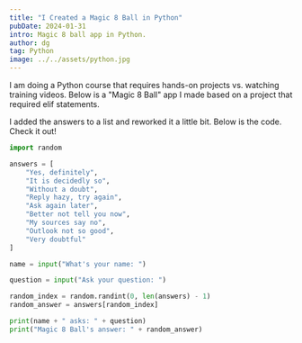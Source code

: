 ```yaml
---
title: "I Created a Magic 8 Ball in Python"
pubDate: 2024-01-31
intro: Magic 8 ball app in Python.
author: dg
tag: Python
image: ../../assets/python.jpg
---
```


I am doing a Python course that requires hands-on projects vs. watching training videos. Below is a "Magic 8 Ball" app I made based on a project that required elif statements.

I added the answers to a list and reworked it a little bit. Below is the code. Check it out!

```python
import random

answers = [
    "Yes, definitely",
    "It is decidedly so",
    "Without a doubt", 
    "Reply hazy, try again",
    "Ask again later",
    "Better not tell you now", 
    "My sources say no",
    "Outlook not so good",
    "Very doubtful"
]

name = input("What's your name: ")

question = input("Ask your question: ")

random_index = random.randint(0, len(answers) - 1)
random_answer = answers[random_index]

print(name + " asks: " + question) 
print("Magic 8 Ball's answer: " + random_answer)
```
